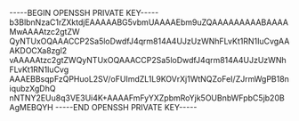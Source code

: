 -----BEGIN OPENSSH PRIVATE KEY-----
b3BlbnNzaC1rZXktdjEAAAAABG5vbmUAAAAEbm9uZQAAAAAAAAABAAAAMwAAAAtzc2gtZW
QyNTUxOQAAACCP2Sa5loDwdfJ4qrm814A4UJzUzWNhFLvKt1RN1IuCvgAAAKDOCXa8zgl2
vAAAAAtzc2gtZWQyNTUxOQAAACCP2Sa5loDwdfJ4qrm814A4UJzUzWNhFLvKt1RN1IuCvg
AAAEBBsqpFzQPHuoL2SV/oFUImdZL1L9KOVrXj1WtNQZoFeI/ZJrmWgPB18niqubzXgDhQ
nNTNY2EUu8q3VE3Ui4K+AAAAFmFyYXZpbmRoYjk5OUBnbWFpbC5jb20BAgMEBQYH
-----END OPENSSH PRIVATE KEY-----

